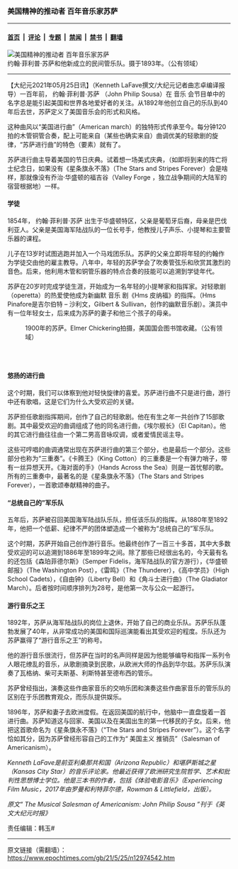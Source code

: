 ### 美国精神的推动者 百年音乐家苏萨

---

#### [首页](../../../..?n12974542) &nbsp;|&nbsp; [评论](../../../../../epoch-comment?n12974542) &nbsp;|&nbsp; [专题](../../../../../epoch-special?n12974542) &nbsp;|&nbsp; [禁闻](../../../../../epoch-news?n12974542) &nbsp;|&nbsp; [禁书](../../../../../books?n12974542) &nbsp;|&nbsp; [翻墙](https://github.com/gfw-breaker/nogfw/blob/master/README.md?n12974542)


<div><img alt="美国精神的推动者 百年音乐家苏萨" class="attachment-djy_600_400 size-djy_600_400 wp-post-image" src="https://i.epochtimes.com/assets/uploads/2021/05/id12974554-5_21_1893-sousaband-1200x849-600x400.jpg"/>
<div class="caption">
 约翰‧菲利普‧苏萨和他新成立的民间管乐队。摄于1893年。（公有领域）
</div></div><hr/><div class="post_content" id="artbody" itemprop="articleBody">
 <!-- article content begin -->
 <p>
  【大纪元2021年05月25日讯】（Kenneth LaFave撰文/大纪元记者曲志卓编译报导）一百年前，
  <ok href="https://www.epochtimes.com/gb/tag/%E7%BA%A6%E7%BF%B0%E2%80%A7%E8%8F%B2%E5%88%A9%E6%99%AE%E2%80%A7%E8%8B%8F%E8%90%A8.html">
   约翰‧菲利普‧苏萨
  </ok>
  （John Philip Sousa）在
  <ok href="https://www.epochtimes.com/gb/tag/%E9%9F%B3%E4%B9%90.html">
   音乐
  </ok>
  会节目单中的名字总是能引起美国和世界各地爱好者的关注。从1892年他创立自己的乐队到40年后去世，苏萨定义了美国音乐会的形式和风格。
 </p>
 <p>
  这种曲风以“美国进行曲”（American march）的独特形式传承至今。每分钟120拍的木管铜管合奏，配上可能来自（某些也确实来自）曲调优美的轻歌剧的旋律，“苏萨进行曲”的特色（要素）就有了。
 </p>
 <p>
  苏萨进行曲主导着美国的节日庆典。试着想一场美式庆典，（如即将到来的阵亡将士纪念日，如果没有《星条旗永不落》（The Stars and Stripes Forever）会是啥样，那就像没有乔治‧华盛顿的福吉谷（Valley Forge ，独立战争期间的大陆军的宿营根据地）一样。
 </p>
 <h4>
  学徒
 </h4>
 <p>
  1854年，
  <ok href="https://www.epochtimes.com/gb/tag/%E7%BA%A6%E7%BF%B0%E2%80%A7%E8%8F%B2%E5%88%A9%E6%99%AE%E2%80%A7%E8%8B%8F%E8%90%A8.html">
   约翰‧菲利普‧苏萨
  </ok>
  出生于华盛顿特区，父亲是葡萄牙后裔，母亲是巴伐利亚人。父亲是美国海军陆战队的一位长号手，他教授儿子声乐、小提琴和主要管乐器的课程。
 </p>
 <p>
  儿子在13岁时试图逃跑并加入一个马戏团乐队。苏萨的父亲立即将年轻的约翰作为学徒交由他的雇主教导。八年中，年轻的苏萨学会了吹奏管弦乐和欣赏其激烈的音色。后来，他利用木管和铜管乐器的特点合奏的技能可以追溯到学徒年代。
 </p>
 <p>
  苏萨在20岁时完成学徒生涯，开始成为一名年轻的小提琴家和指挥家。对轻歌剧（operetta）的热爱使他成为新幽默
  <ok href="https://www.epochtimes.com/gb/tag/%E9%9F%B3%E4%B9%90.html">
   音乐
  </ok>
  剧《Hms 皮纳福》的指挥。（Hms Pinafore是吉尔伯特 – 沙利文，Gilbert &amp; Sullivan，创作的幽默音乐剧）。演员中有一位年轻女士，后来成为苏萨的妻子和他三个孩子的母亲。
 </p>
 <figure aria-describedby="caption-attachment-12974563" class="wp-caption aligncenter" id="attachment_12974563" style="width: 450px">
  <ok href="https://i.epochtimes.com/assets/uploads/2021/05/id12974563-5_21_John_Philip_Sousa-1200x1396.jpg" target="_blank">
   <img alt="" class="wp-image-12974563" src="https://i.epochtimes.com/assets/uploads/2021/05/id12974563-5_21_John_Philip_Sousa-1200x1396-600x698.jpg"/>
  </ok>
  <br/><figcaption class="wp-caption-text" id="caption-attachment-12974563">
   1900年的苏萨。Elmer Chickering拍摄，美国国会图书馆收藏。（公有领域）
  </figcaption><br/>
 </figure><br/>
 <h4>
  悠扬的进行曲
 </h4>
 <p>
  这个时期，我们可以体察到他对轻快旋律的喜爱。苏萨进行曲不只是进行曲，游行中还有歌唱，这是它们为什么大受欢迎的关键。
 </p>
 <p>
  苏萨担任歌剧指挥期间，创作了自己的轻歌剧。他在有生之年一共创作了15部歌剧。其中最受欢迎的曲调组成了他的同名进行曲，《埃尔舰长》（El Capitan）。他的其它进行曲往往由一个第二男高音咏叹调，或者爱情民谣主导。
 </p>
 <p>
  这些可哼唱的曲调通常出现在苏萨进行曲的第三个部分，也是最后一个部分。这些部分也称为“三重奏”。《卡腾王》（King Cotton）的三重奏是一个有弹力哨子，带有一丝异想天开。《海对面的手》（Hands Across the Sea）则是一首忧郁的歌。所有的三重奏中，最著名的是《星条旗永不落》（The Stars and Stripes Forever），一首歌颂奉献精神的曲子。
 </p>
 <h4>
  “总统自己的”军乐队
 </h4>
 <p>
  五年后，苏萨被召回美国海军陆战队乐队，担任该乐队的指挥。从1880年至1892年，他把一个低薪、纪律不严的团体塑造成一个被称为“总统自己的”军乐队。
 </p>
 <p>
  这个时期，苏萨开始自己创作游行音乐。他最终创作了一百三十多首，其中大多数受欢迎的可以追溯到1886年至1899年之间。除了那些已经很出名的，今天最有名的还包括《森珀菲德尔斯》（Semper Fidelis，海军陆战队的官方游行），《华盛顿邮报》（The Washington Post），《雷鸣》（The Thunderer），《高中学员》（High School Cadets），《自由钟》（Liberty Bell）和《角斗士进行曲》（The Gladiator March）。后者按时间顺序排列为28号，是他第一次与公众一起游行。
 </p>
 <h4>
  游行音乐之王
 </h4>
 <p>
  1892年，苏萨从海军陆战队的岗位上退休，开始了自己的商业乐队。苏萨乐队蓬勃发展了40年，从非常成功的美国和国际巡演能看出其受欢迎的程度。乐队还为苏萨赢得了“游行音乐之王”的称号。
 </p>
 <p>
  他的游行音乐很流行，但苏萨在当时的名声同样是因为他能够编导和指挥一系列令人眼花缭乱的音乐，从歌剧摘录到民歌，从欧洲大师的作品到华尔兹。苏萨乐队演奏了瓦格纳、柴可夫斯基、利斯特甚至德布西的管乐。
 </p>
 <p>
  苏萨曾经指出，演奏这些作曲家音乐的交响乐团和演奏这些作曲家音乐的管乐队的区别在于乐团教育观众，而乐队提供娱乐。
 </p>
 <p>
  1896年，苏萨和妻子去欧洲度假。在返回美国的航行中，他脑中一直盘旋着一首进行曲。苏萨知道这与回家、美国以及在美国出生的第一代移民的子女。后来，他把这首歌命名为《星条旗永不落》（“The Stars and Stripes Forever”）。这个名字恰如其分，因为苏萨曾经形容自己的工作为“
  <ok href="https://www.epochtimes.com/gb/tag/%E7%BE%8E%E5%9B%BD%E4%B8%BB%E4%B9%89.html">
   美国主义
  </ok>
  推销员”（Salesman of Americanism）。
 </p>
 <p>
  <em>
   Kenneth LaFave是前亚利桑那共和国（Arizona Republic）和堪萨斯城之星（Kansas City Star）的音乐评论家。他最近获得了欧洲研究生院哲学、艺术和批判性思想博士学位。他是三本书的作者，包括《体验电影音乐》（Experiencing Film Music，2017年由罗曼和利特菲尔德，Rowman &amp; Littlefield，出版）。
  </em>
 </p>
 <p>
  <em>
   原文“
   <ok href="https://www.theepochtimes.com/the-musical-salesman-of-americanism-john-philip-sousa_3825793.html">
    The Musical Salesman of Americanism: John Philip Sousa
   </ok>
   ”刊于《英文大纪元时报》
  </em>
 </p>
 <p>
  责任编辑：韩玉#
 </p>
 <!-- article content end -->
 <div id="below_article_ad">
 </div>
</div>


---

原文链接（需翻墙）：https://www.epochtimes.com/gb/21/5/25/n12974542.htm